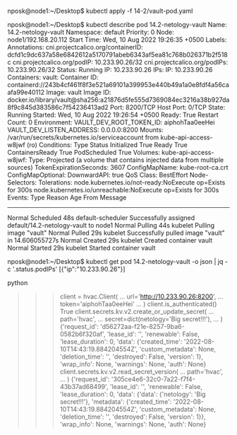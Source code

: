 nposk@node1:~/Desktop$ kubectl apply -f 14-2/vault-pod.yaml


nposk@node1:~/Desktop$ kubectl describe pod 14.2-netology-vault
Name:         14.2-netology-vault
Namespace:    default
Priority:     0
Node:         node1/192.168.20.112
Start Time:   Wed, 10 Aug 2022 19:26:35 +0500
Labels:       <none>
Annotations:  cni.projectcalico.org/containerID: dcfd1c9dc637a58e6842612a5170791abeb6343af5ea81c768b026371b2f518c
              cni.projectcalico.org/podIP: 10.233.90.26/32
              cni.projectcalico.org/podIPs: 10.233.90.26/32
Status:       Running
IP:           10.233.90.26
IPs:
  IP:  10.233.90.26
Containers:
  vault:
    Container ID:   containerd://243b4cf461f8f3e521a69101a399953e440b49a1a0e8fdf4a56caafa99e40112
    Image:          vault
    Image ID:       docker.io/library/vault@sha256:a21876d5fe555d7369084ec3216a38b927da8f9c845d383586c7f54236413ad2
    Port:           8200/TCP
    Host Port:      0/TCP
    State:          Running
      Started:      Wed, 10 Aug 2022 19:26:54 +0500
    Ready:          True
    Restart Count:  0
    Environment:
      VAULT_DEV_ROOT_TOKEN_ID:   aiphohTaa0eeHei
      VAULT_DEV_LISTEN_ADDRESS:  0.0.0.0:8200
    Mounts:
      /var/run/secrets/kubernetes.io/serviceaccount from kube-api-access-w8jwf (ro)
Conditions:
  Type              Status
  Initialized       True 
  Ready             True 
  ContainersReady   True 
  PodScheduled      True 
Volumes:
  kube-api-access-w8jwf:
    Type:                    Projected (a volume that contains injected data from multiple sources)
    TokenExpirationSeconds:  3607
    ConfigMapName:           kube-root-ca.crt
    ConfigMapOptional:       <nil>
    DownwardAPI:             true
QoS Class:                   BestEffort
Node-Selectors:              <none>
Tolerations:                 node.kubernetes.io/not-ready:NoExecute op=Exists for 300s
                             node.kubernetes.io/unreachable:NoExecute op=Exists for 300s
Events:
  Type    Reason     Age   From               Message
  ----    ------     ----  ----               -------
  Normal  Scheduled  48s   default-scheduler  Successfully assigned default/14.2-netology-vault to node1
  Normal  Pulling    44s   kubelet            Pulling image "vault"
  Normal  Pulled     29s   kubelet            Successfully pulled image "vault" in 14.606055727s
  Normal  Created    29s   kubelet            Created container vault
  Normal  Started    29s   kubelet            Started container vault
  
  
  nposk@node1:~/Desktop$ kubectl get pod 14.2-netology-vault -o json | jq -c '.status.podIPs'
[{"ip":"10.233.90.26"}]



python


>>> client = hvac.Client(
...     url='http://10.233.90.26:8200',
...     token='aiphohTaa0eeHei'
... )
>>> client.is_authenticated()
True
>>> client.secrets.kv.v2.create_or_update_secret(
...     path='hvac',
...     secret=dict(netology='Big secret!!!'),
... )
{'request_id': 'd56272aa-f21e-8257-9ba6-0582b6f320af', 'lease_id': '', 'renewable': False, 'lease_duration': 0, 'data': {'created_time': '2022-08-10T14:43:19.884204554Z', 'custom_metadata': None, 'deletion_time': '', 'destroyed': False, 'version': 1}, 'wrap_info': None, 'warnings': None, 'auth': None}
>>> client.secrets.kv.v2.read_secret_version(
...     path='hvac',
... )
{'request_id': '305ce4e6-32c0-7a22-f7f4-43b37ad68499', 'lease_id': '', 'renewable': False, 'lease_duration': 0, 'data': {'data': {'netology': 'Big secret!!!'}, 'metadata': {'created_time': '2022-08-10T14:43:19.884204554Z', 'custom_metadata': None, 'deletion_time': '', 'destroyed': False, 'version': 1}}, 'wrap_info': None, 'warnings': None, 'auth': None}
>>> 
